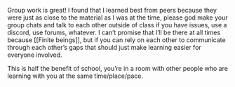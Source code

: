 Group work is great! I found that I learned best from peers because they were just as close to the material as I was at the time, please god make your group chats and talk to each other outside of class if you have issues, use a discord, use forums, whatever. I can’t promise that I’ll be there at all times because [[Finite beings]], but if you can rely on each other to communicate through each other’s gaps that should just make learning easier for everyone involved.

This is half the benefit of school, you’re in a room with other people who are learning with you at the same time/place/pace.


